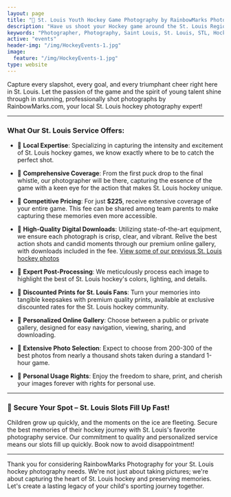 ```yaml
---
layout: page
title: "🏒 St. Louis Youth Hockey Game Photography by RainbowMarks Photography 📸"
description: "Have us shoot your Hockey game around the St. Louis Region!"
keywords: "Photographer, Photography, Saint Louis, St. Louis, STL, Hockey, Games, Youth Hockey"
active: "events"
header-img: "/img/HockeyEvents-1.jpg"
image:
  feature: "/img/HockeyEvents-1.jpg"
type: website
---
```


Capture every slapshot, every goal, and every triumphant cheer right here in St. Louis. Let the passion of the game and the spirit of young talent shine through in stunning, professionally shot photographs by RainbowMarks.com, your local St. Louis hockey photography expert!

---

### **What Our St. Louis Service Offers:**

* 📌 **Local Expertise**: Specializing in capturing the intensity and excitement of St. Louis hockey games, we know exactly where to be to catch the perfect shot.

* 📌 **Comprehensive Coverage**: From the first puck drop to the final whistle, our photographer will be there, capturing the essence of the game with a keen eye for the action that makes St. Louis hockey unique.

* 📌 **Competitive Pricing**: For just **$225**, receive extensive coverage of your entire game. This fee can be shared among team parents to make capturing these memories even more accessible.

* 📌 **High-Quality Digital Downloads**: Utilizing state-of-the-art equipment, we ensure each photograph is crisp, clear, and vibrant. Relive the best action shots and candid moments through our premium online gallery, with downloads included in the fee. [View some of our previous St. Louis hockey photos](https://photos.rainbowmarks.com/search#q=hockey&c=photos&i=0)

* 📌 **Expert Post-Processing**: We meticulously process each image to highlight the best of St. Louis hockey's colors, lighting, and details.

* 📌 **Discounted Prints for St. Louis Fans**: Turn your memories into tangible keepsakes with premium quality prints, available at exclusive discounted rates for the St. Louis hockey community.

* 📌 **Personalized Online Gallery**: Choose between a public or private gallery, designed for easy navigation, viewing, sharing, and downloading.

* 📌 **Extensive Photo Selection**: Expect to choose from 200-300 of the best photos from nearly a thousand shots taken during a standard 1-hour game.

* 📌 **Personal Usage Rights**: Enjoy the freedom to share, print, and cherish your images forever with rights for personal use.

---

### 📆 **Secure Your Spot – St. Louis Slots Fill Up Fast!**

Children grow up quickly, and the moments on the ice are fleeting. Secure the best memories of their hockey journey with St. Louis's favorite photography service. Our commitment to quality and personalized service means our slots fill up quickly. Book now to avoid disappointment!

---

Thank you for considering RainbowMarks Photography for your St. Louis hockey photography needs. We're not just about taking pictures; we're about capturing the heart of St. Louis hockey and preserving memories. Let's create a lasting legacy of your child's sporting journey together.
